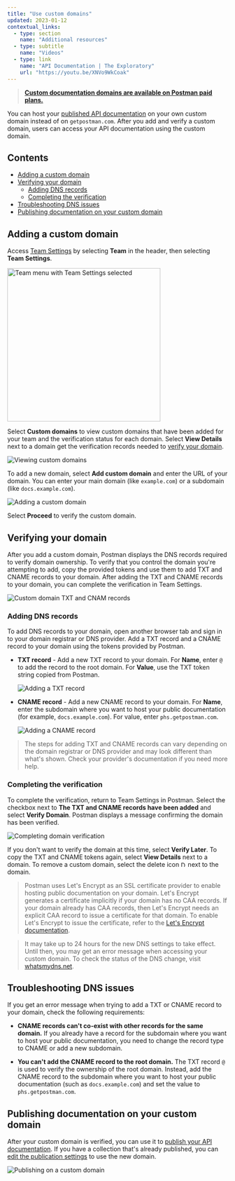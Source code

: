 ```yaml
---
title: "Use custom domains"
updated: 2023-01-12
contextual_links:
  - type: section
    name: "Additional resources"
  - type: subtitle
    name: "Videos"
  - type: link
    name: "API Documentation | The Exploratory"
    url: "https://youtu.be/XNVo9WkCoak"
---
```


> **[Custom documentation domains are available on Postman paid plans.](https://www.postman.com/pricing)**

You can host your [published API documentation](/docs/publishing-your-api/publishing-your-docs/) on your own custom domain instead of on `getpostman.com`. After you add and verify a custom domain, users can access your API documentation using the custom domain.

## Contents

* [Adding a custom domain](#adding-a-custom-domain)
* [Verifying your domain](#verifying-your-domain)
    * [Adding DNS records](#adding-dns-records)
    * [Completing the verification](#completing-the-verification)
* [Troubleshooting DNS issues](#troubleshooting-dns-issues)
* [Publishing documentation on your custom domain](#publishing-documentation-on-your-custom-domain)

## Adding a custom domain

Access [Team Settings](https://go.postman.co/settings/team/general) by selecting **Team** in the header, then selecting **Team Settings**.

<img alt="Team menu with Team Settings selected" src="https://assets.postman.com/postman-docs/team-settings-menu-selected.jpg" width="350px"/>

Select **Custom domains** to view custom domains that have been added for your team and the verification status for each domain. Select **View Details** next to a domain get the verification records needed to [verify your domain](#verifying-your-domain).

![Viewing custom domains](https://assets.postman.com/postman-docs/v10/custom-domains-view-v10.jpg)

To add a new domain, select **Add custom domain** and enter the URL of your domain. You can enter your main domain (like `example.com`) or a subdomain (like `docs.example.com`).

![Adding a custom domain](https://assets.postman.com/postman-docs/v10/custom-domains-add-v10.jpg)

Select **Proceed** to verify the custom domain.

## Verifying your domain

After you add a custom domain, Postman displays the DNS records required to verify domain ownership. To verify that you control the domain you're attempting to add, copy the provided tokens and use them to add TXT and CNAME records to your domain. After adding the TXT and CNAME records to your domain, you can complete the verification in Team Settings.

![Custom domain TXT and CNAM records](https://assets.postman.com/postman-docs/v10/custom-domains-dns-records-v10-9a.jpg)

### Adding DNS records

To add DNS records to your domain, open another browser tab and sign in to your domain registrar or DNS provider. Add a TXT record and a CNAME record to your domain using the tokens provided by Postman.

* **TXT record** - Add a new TXT record to your domain. For **Name**, enter `@` to add the record to the root domain. For **Value**, use the TXT token string copied from Postman.

    ![Adding a TXT record](https://assets.postman.com/postman-docs/v10/custom-domains-add-txt.jpg)

* **CNAME record** - Add a new CNAME record to your domain. For **Name**, enter the subdomain where you want to host your public documentation (for example, `docs.example.com`). For value, enter `phs.getpostman.com`.

    ![Adding a CNAME record](https://assets.postman.com/postman-docs/v10/custom-domains-cname-record.jpg)

> The steps for adding TXT and CNAME records can vary depending on the domain registrar or DNS provider and may look different than what's shown. Check your provider's documentation if you need more help.

### Completing the verification

To complete the verification, return to Team Settings in Postman. Select the checkbox next to **The TXT and CNAME records have been added** and select **Verify Domain**. Postman displays a message confirming the domain has been verified.

![Completing domain verification](https://assets.postman.com/postman-docs/v10/custom-domains-verify-v10.jpg)

If you don't want to verify the domain at this time, select **Verify Later**. To copy the TXT and CNAME tokens again, select **View Details** next to a domain. To remove a custom domain, select the delete icon <img alt="Delete icon" src="https://assets.postman.com/postman-docs/icon-delete-v9.jpg#icon" width="12px"> next to the domain.

> Postman uses Let's Encrypt as an SSL certificate provider to enable hosting public documentation on your domain. Let's Encrypt generates a certificate implicitly if your domain has no CAA records. If your domain already has CAA records, then Let's Encrypt needs an explicit CAA record to issue a certificate for that domain. To enable Let's Encrypt to issue the certificate, refer to the [Let's Encrypt documentation](https://letsencrypt.org/docs/caa/).

<!-- -->

> It may take up to 24 hours for the new DNS settings to take effect. Until then, you may get an error message when accessing your custom domain. To check the status of the DNS change, visit [whatsmydns.net](https://www.whatsmydns.net/).

## Troubleshooting DNS issues

If you get an error message when trying to add a TXT or CNAME record to your domain, check the following requirements:

* **CNAME records can't co-exist with other records for the same domain.** If you already have a record for the subdomain where you want to host your public documentation, you need to change the record type to CNAME or add a new subdomain.

* **You can't add the CNAME record to the root domain.** The TXT record `@` is used to verify the ownership of the root domain. Instead, add the CNAME record to the subdomain where you want to host your public documentation (such as `docs.example.com`) and set the value to `phs.getpostman.com`.

## Publishing documentation on your custom domain

After your custom domain is verified, you can use it to [publish your API documentation](/docs/publishing-your-api/publishing-your-docs/#making-your-documentation-public). If you have a collection that's already published, you can [edit the publication settings](/docs/publishing-your-api/publishing-your-docs/#changing-publication-settings) to use the new domain.

![Publishing on a custom domain](https://assets.postman.com/postman-docs/v10/custom-domains-publish-v10.jpg)
